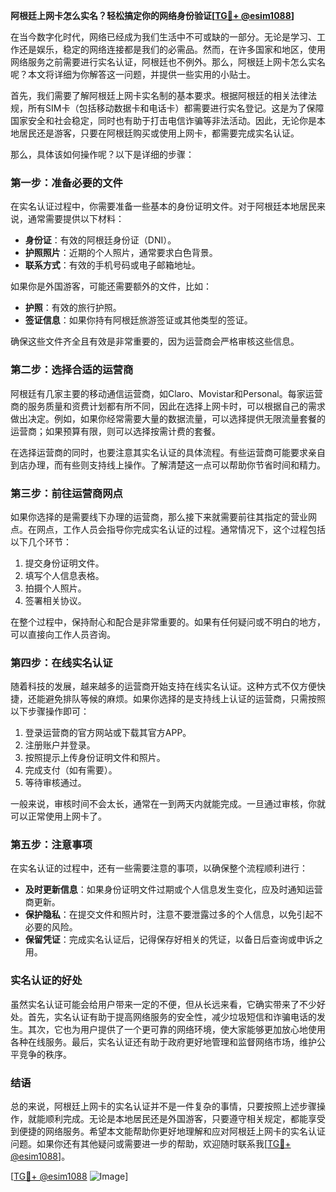 **阿根廷上网卡怎么实名？轻松搞定你的网络身份验证[[TG💪+ @esim1088](https://t.me/s/esim1088)]**

在当今数字化时代，网络已经成为我们生活中不可或缺的一部分。无论是学习、工作还是娱乐，稳定的网络连接都是我们的必需品。然而，在许多国家和地区，使用网络服务之前需要进行实名认证，阿根廷也不例外。那么，阿根廷上网卡怎么实名呢？本文将详细为你解答这一问题，并提供一些实用的小贴士。

首先，我们需要了解阿根廷上网卡实名制的基本要求。根据阿根廷的相关法律法规，所有SIM卡（包括移动数据卡和电话卡）都需要进行实名登记。这是为了保障国家安全和社会稳定，同时也有助于打击电信诈骗等非法活动。因此，无论你是本地居民还是游客，只要在阿根廷购买或使用上网卡，都需要完成实名认证。

那么，具体该如何操作呢？以下是详细的步骤：

### 第一步：准备必要的文件

在实名认证过程中，你需要准备一些基本的身份证明文件。对于阿根廷本地居民来说，通常需要提供以下材料：
- **身份证**：有效的阿根廷身份证（DNI）。
- **护照照片**：近期的个人照片，通常要求白色背景。
- **联系方式**：有效的手机号码或电子邮箱地址。

如果你是外国游客，可能还需要额外的文件，比如：
- **护照**：有效的旅行护照。
- **签证信息**：如果你持有阿根廷旅游签证或其他类型的签证。

确保这些文件齐全且有效是非常重要的，因为运营商会严格审核这些信息。

### 第二步：选择合适的运营商

阿根廷有几家主要的移动通信运营商，如Claro、Movistar和Personal。每家运营商的服务质量和资费计划都有所不同，因此在选择上网卡时，可以根据自己的需求做出决定。例如，如果你经常需要大量的数据流量，可以选择提供无限流量套餐的运营商；如果预算有限，则可以选择按需计费的套餐。

在选择运营商的同时，也要注意其实名认证的具体流程。有些运营商可能要求亲自到店办理，而有些则支持线上操作。了解清楚这一点可以帮助你节省时间和精力。

### 第三步：前往运营商网点

如果你选择的是需要线下办理的运营商，那么接下来就需要前往其指定的营业网点。在网点，工作人员会指导你完成实名认证的过程。通常情况下，这个过程包括以下几个环节：
1. 提交身份证明文件。
2. 填写个人信息表格。
3. 拍摄个人照片。
4. 签署相关协议。

在整个过程中，保持耐心和配合是非常重要的。如果有任何疑问或不明白的地方，可以直接向工作人员咨询。

### 第四步：在线实名认证

随着科技的发展，越来越多的运营商开始支持在线实名认证。这种方式不仅方便快捷，还能避免排队等候的麻烦。如果你选择的是支持线上认证的运营商，只需按照以下步骤操作即可：
1. 登录运营商的官方网站或下载其官方APP。
2. 注册账户并登录。
3. 按照提示上传身份证明文件和照片。
4. 完成支付（如有需要）。
5. 等待审核通过。

一般来说，审核时间不会太长，通常在一到两天内就能完成。一旦通过审核，你就可以正常使用上网卡了。

### 第五步：注意事项

在实名认证的过程中，还有一些需要注意的事项，以确保整个流程顺利进行：
- **及时更新信息**：如果身份证明文件过期或个人信息发生变化，应及时通知运营商更新。
- **保护隐私**：在提交文件和照片时，注意不要泄露过多的个人信息，以免引起不必要的风险。
- **保留凭证**：完成实名认证后，记得保存好相关的凭证，以备日后查询或申诉之用。

### 实名认证的好处

虽然实名认证可能会给用户带来一定的不便，但从长远来看，它确实带来了不少好处。首先，实名认证有助于提高网络服务的安全性，减少垃圾短信和诈骗电话的发生。其次，它也为用户提供了一个更可靠的网络环境，使大家能够更加放心地使用各种在线服务。最后，实名认证还有助于政府更好地管理和监督网络市场，维护公平竞争的秩序。

### 结语

总的来说，阿根廷上网卡的实名认证并不是一件复杂的事情，只要按照上述步骤操作，就能顺利完成。无论是本地居民还是外国游客，只要遵守相关规定，都能享受到便捷的网络服务。希望本文能帮助你更好地理解和应对阿根廷上网卡的实名认证问题。如果你还有其他疑问或需要进一步的帮助，欢迎随时联系我[[TG💪+ @esim1088](https://t.me/s/esim1088)]。

[[TG💪+ @esim1088](https://t.me/s/esim1088) ![Image](https://i.postimg.cc/4NQfJmqS/Snipaste-2025-05-13-00-14-12.png)]